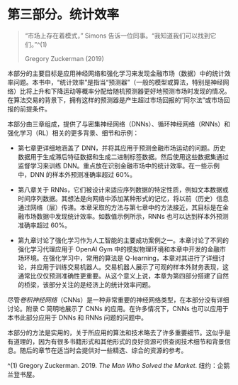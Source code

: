 # 第三部分。统计效率

> “市场上存在着模式，” Simons 告诉一位同事。“我知道我们可以找到它们。”^(1)
> 
> Gregory Zuckerman (2019)

本部分的主要目标是应用神经网络和强化学习来发现金融市场（数据）中的统计效率问题。本书中，“统计效率”是指当“预测器”（一般的模型或算法，特别是神经网络）比将上升和下降运动等概率分配给随机预测器更好地预测市场时发现的情况。在算法交易的背景下，拥有这样的预测器是产生超过市场回报的“阿尔法”或市场回报的前提条件。

本部分由三章组成，提供了与密集神经网络（DNNs）、循环神经网络（RNNs）和强化学习（RL）相关的更多背景、细节和示例：

+   第七章更详细地涵盖了 DNN，并将其应用于预测金融市场运动的问题。历史数据用于生成滞后特征数据和生成二进制标签数据。然后使用这些数据集通过监督学习来训练 DNN。重点放在识别金融市场中的统计效率。在一些示例中，DNN 的样本外预测准确率超过 60%。

+   第八章关于 RNNs，它们被设计来适应序列数据的特定性质，例如文本数据或时间序列数据。其想法是向网络中添加某种形式的记忆，将以前（历史）信息通过网络（层）传递。本章采取的方法与第七章中的方法接近，其目标是在金融市场数据中发现统计效率。如数值示例所示，RNNs 也可以达到样本外预测准确率超过 60%。

+   第九章讨论了强化学习作为人工智能的主要成功案例之一。本章讨论了不同的强化学习代理应用于 OpenAI Gym 中的模拟物理环境和本章中开发的金融市场环境。在强化学习中，常用的算法是 Q-learning，本章对其进行了详细讨论，并应用于训练交易机器人。交易机器人展示了可观的样本外财务表现，这通常比仅仅预测准确性更重要。从这个意义上说，本章为第四部分搭建了自然的桥梁，该部分关注的是经济上的统计效率问题。

尽管*卷积神经网络*（CNNs）是一种非常重要的神经网络类型，在本部分没有详细讨论。附录 C 简明地展示了 CNNs 的应用。在许多情况下，CNNs 也可以应用于本书此部分应用于 DNNs 和 RNNs 问题的问题中。

本部分的方法是实用的，关于所应用的算法和技术略去了许多重要细节。这似乎是有道理的，因为有很多书籍形式和其他形式的良好资源可供查阅技术细节和背景信息。随后的章节在适当时会提供对一些精选、综合的资源的参考。

^(1) Gregory Zuckerman. 2019\. *The Man Who Solved the Market*. 纽约：企鹅兰登书屋。
